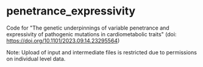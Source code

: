 # penetrance_expressivity

Code for "The genetic underpinnings of variable penetrance and expressivity of pathogenic mutations in cardiometabolic traits" (doi: https://doi.org/10.1101/2023.09.14.23295564)

Note: Upload of input and intermediate files is restricted due to permissions on individual level data. 
